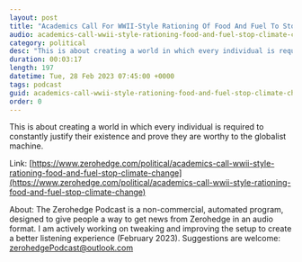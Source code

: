 ```yaml
---
layout: post
title: "Academics Call For WWII-Style Rationing Of Food And Fuel To Stop Climate Change"
audio: academics-call-wwii-style-rationing-food-and-fuel-stop-climate-change-0
category: political
desc: "This is about creating a world in which every individual is required to constantly justify their existence and prove they are worthy to the globalist machine."
duration: 00:03:17
length: 197
datetime: Tue, 28 Feb 2023 07:45:00 +0000
tags: podcast
guid: academics-call-wwii-style-rationing-food-and-fuel-stop-climate-change-0
order: 0
---
```

This is about creating a world in which every individual is required to constantly justify their existence and prove they are worthy to the globalist machine.

Link: [https://www.zerohedge.com/political/academics-call-wwii-style-rationing-food-and-fuel-stop-climate-change](https://www.zerohedge.com/political/academics-call-wwii-style-rationing-food-and-fuel-stop-climate-change)

About: The Zerohedge Podcast is a non-commercial, automated program, designed to give people a way to get news from Zerohedge in an audio format.  I am actively working on tweaking and improving the setup to create a better listening experience (February 2023).  Suggestions are welcome: [zerohedgePodcast@outlook.com](mailto:zerohedgePodcast@outlook.com)